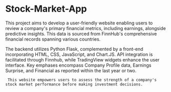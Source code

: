 # Stock-Market-App

  This project aims to develop a user-friendly website enabling users to review a company's primary financial metrics, including earnings, alongside predictive insights. This data is sourced from FinnHub's comprehensive financial records spanning various countries.

  The backend utilizes Python Flask, complemented by a front-end incorporating HTML, CSS, JavaScript, and Chart.JS. API integration is facilitated through Finnhub, while TradingView widgets enhance the user interface. Key emphases encompass Company Profile data, Earnings Surprise, and Financial as reported within the last year or two.

     This website empowers users to assess the strength of a company's stock market performance before making investment decisions.
